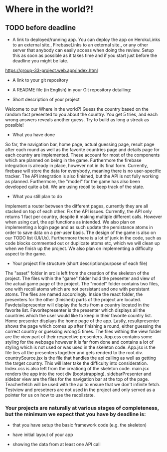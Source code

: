 # Where in the world?!

## TODO before deadline
- A link to deployed/running app. You can deploy the app on HerokuLinks to an external site., FirebaseLinks to an external site., or any other server that anybody can easily access when doing the review. Setup this as soon as possible as it takes time and if you start just before the deadline you might be late.

https://group-33-project.web.app/index.html

- A link to your git repository

- A README file (in English) in your Git repository detailing:

- Short description of your project

Welcome to our Where in the world?! Guess the country based on the random fact presented to you about the country. You get 5 tries, and each wrong answers reveals another guess. Try to build as long a streak as possible!

- What you have done

So far, the navigation bar, home page, actual guessing page, result page after each round as well as the favorite countries page and details page for each country are implemented. These account for most of the components which are planned on being in the game. Furthermore the firebase integration is already in place, however not in its final form. Currently, firebase will store the data for everybody, meaning there is no user-specific tracker. The API integration is also finished, but the API is not fully working as planned. Furthermore, the "model" for the game has also been developed quite a bit. We are using recoil to keep track of the state. 

- What you still plan to do

Implement a router between the different pages, currently they are all stacked on top of each other. Fix the API issues. Currently, the API only returns 1 fact per country, despite it making multiple different calls. However when using curl, the api functions as intended. We also plan on implementing a login page and as such update the persistance atoms in order to save data on a per-user basis. The design of the game is also on our TODO list (UI/Ux). Furthermore there is a lot of junk in the code, such as code blocks commented out or duplicate atoms etc, which we will clean up when we finish up the project. We also plan on implementing a difficulty aspect to the game. 

- Your project file structure (short description/purpose of each file)


The "asset" folder in src is left from the creation of the skeleton of the project. The files within the "game" folder hold the presenter and view of the actual game page of the project. The "model" folder contains two files, one with recoil atoms which are not persistant and one with persistant atoms. The files are named accordingly. Inside the react folder, the presenters for the other (finished) parts of the project are located. Favdetailspresenter will display the facts from a country located in the favorite list. Favoritepresenter is the presenter which displays all the countries which the user would like to keep in their favorite country list. Home presenter displays the home page of the app. Lastly, resultpresenter shows the page which comes up after finishing a round, either guessing the correct country or guessing wrong 5 times. The files withing the view folder are the view part of their respective presenters. App.css contains some styling for the webpage however it is far from done and contains a lot of styling which is not used or was used in the skeleton code. App.jsx is the file ties all the presenters together and gets renderd to the root div. countrySource.jsx is the file that handles the api calling as well as getting the target country. This will later take the difficulty into consideration. Index.css is also left from the creationg of the skeleton code. main.jsx renders the app into the root div (bootstrapping). sidebarPresenter and sidebar view are the files for the navigation bar at the top of the page. Teacherfetch will be used with the api to ensure that we don't infinite fetch. Testview and presetners are not used in the project and only served as a pointer for us on how to use the recoilstate.


### Your projects are naturally at various stages of completeness, but the minimum we expect that you have by deadline is:


- that you have setup the basic framework code (e.g. the skeleton)

- have initial layout of your app

- showing the data from at least one API call
